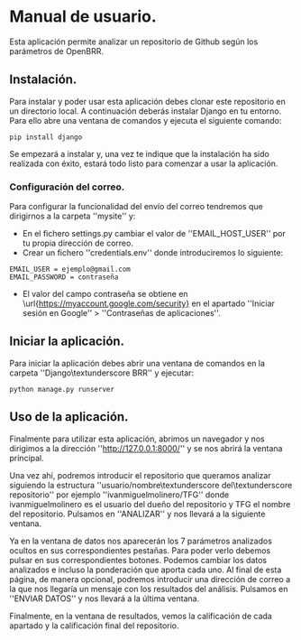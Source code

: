 # Manual de usuario.

Esta aplicación permite analizar un repositorio de Github según los parámetros de OpenBRR.

## Instalación.

Para instalar y poder usar esta aplicación debes clonar este repositorio en un directorio local. A continuación deberás instalar Django en tu entorno. Para ello abre una ventana de comandos y ejecuta el siguiente comando:


`pip install django`

Se empezará a instalar y, una vez te indique que la instalación ha sido realizada con éxito, estará todo listo para comenzar a usar la aplicación.

### Configuración del correo.

Para configurar la funcionalidad del envío del correo tendremos que dirigirnos a la carpeta ''mysite'' y:


* En el fichero settings.py cambiar el valor de ''EMAIL_HOST_USER'' por tu propia dirección de correo.
* Crear un fichero ''credentials.env'' donde introduciremos lo siguiente:
~~~
EMAIL_USER = ejemplo@gmail.com
EMAIL_PASSWORD = contraseña
~~~
* El valor del campo contraseña se obtiene en \url{https://myaccount.google.com/security} en el apartado ''Iniciar sesión en Google'' > ''Contraseñas de aplicaciones''.

## Iniciar la aplicación.

Para iniciar la aplicación debes abrir una ventana de comandos en la carpeta ''Django\textunderscore BRR'' y ejecutar:

~~~
python manage.py runserver
~~~

## Uso de la aplicación.

Finalmente para utilizar esta aplicación, abrimos un navegador y nos dirigimos a la dirección ''http://127.0.0.1:8000/'' y se nos abrirá la ventana principal.

Una vez ahí, podremos introducir el repositorio que queramos analizar siguiendo la estructura ''usuario/nombre\textunderscore del\textunderscore repositorio'' por ejemplo ''ivanmiguelmolinero/TFG'' donde ivanmiguelmolinero es el usuario del dueño del repositorio y TFG el nombre del repositorio. Pulsamos en ''ANALIZAR'' y nos llevará a la siguiente ventana.

Ya en la ventana de datos nos aparecerán los 7 parámetros analizados ocultos en sus correspondientes pestañas. Para poder verlo debemos pulsar en sus correspondientes botones. Podemos cambiar los datos analizados e incluso la ponderación que aporta cada uno. Al final de esta página, de manera opcional, podremos introducir una dirección de correo a la que nos llegaría un mensaje con los resultados del análisis. Pulsamos en ''ENVIAR DATOS'' y nos llevará a la última ventana.

Finalmente, en la ventana de resultados, vemos la calificación de cada apartado y la calificación final del repositorio.